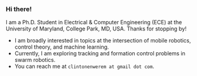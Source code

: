 ### Hi there!

I am a Ph.D. Student in Electrical & Computer Engineering (ECE) at the University of Maryland, College Park, MD, USA. Thanks for stopping by!

<!--
**coenwerem/coenwerem** is a ✨ _special_ ✨ repository because its `README.md` (this file) appears on your GitHub profile.

Here are some ideas to get you started:
-->
- I am broadly interested in topics at the intersection of mobile robotics, control theory, and machine learning. 
- Currently, I am exploring tracking and formation control problems in swarm robotics.
- You can reach me at `clintonenwerem at gmail dot com`.

